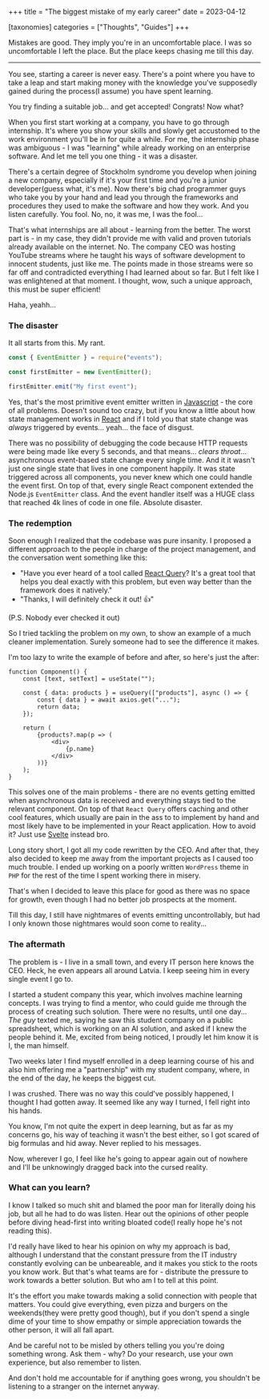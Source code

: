 +++
title = "The biggest mistake of my early career"
date = 2023-04-12

[taxonomies]
categories = ["Thoughts", "Guides"]
+++

Mistakes are good. They imply you're in an uncomfortable place. I was so uncomfortable I left the place. But the place keeps chasing me till this day.

<!-- more -->

---

You see, starting a career is never easy. There's a point where you have to take a leap and start making money with the knowledge you've supposedly gained during the process(I assume) you have spent learning.

You try finding a suitable job... and get accepted! Congrats! Now what?

When you first start working at a company, you have to go through internship. It's where you show your skills and slowly get accustomed to the work environment you'll be in for quite a while. For me, the internship phase was ambiguous - I was "learning" while already working on an enterprise software. And let me tell you one thing - it was a disaster.

There's a certain degree of Stockholm syndrome you develop when joining a new company, especially if it's your first time and you're a junior developer(guess what, it's me). Now there's big chad programmer guys who take you by your hand and lead you through the frameworks and procedures they used to make the software and how they work. And you listen carefully. You fool. No, no, it was me, I was the fool...

That's what internships are all about - learning from the better. The worst part is - in my case, they didn't provide me with valid and proven tutorials already available on the internet. No. The company CEO was hosting YouTube streams where he taught his ways of software development to innocent students, just like me. The points made in those streams were so far off and contradicted everything I had learned about so far. But I felt like I was enlightened at that moment. I thought, wow, such a unique approach, this must be super efficient!

Haha, yeahh...

### The disaster

It all starts from this. My rant.

```js
const { EventEmitter } = require("events");

const firstEmitter = new EventEmitter();

firstEmitter.emit("My first event");
```

Yes, that's the most primitive event emitter written in [Javascript](https://developer.mozilla.org/en-US/docs/Web/javascript) - the core of all problems.
Doesn't sound too crazy, but if you know a little about how state management works in [React](https://react.dev/) and if I told you that state change was _always_ triggered by events... yeah... the face of disgust.

There was no possibility of debugging the code because HTTP requests were being made like every 5 seconds, and that means... *clears throat*... asynchronous event-based state change every single time. And it it wasn't just one single state that lives in one component happily. It was state triggered across all components, you never knew which one could handle the event first. On top of that, every single React component extended the Node.js `EventEmitter` class. And the event handler itself was a HUGE class that reached 4k lines of code in one file. Absolute disaster.

### The redemption

Soon enough I realized that the codebase was pure insanity. I proposed a different approach to the people in charge of the project management, and the conversation went something like this:

- "Have you ever heard of a tool called [React Query](https://tanstack.com/query/latest)? It's a great tool that helps you deal exactly with this problem, but even way better than the framework does it natively."
- "Thanks, I will definitely check it out! 👍"

(P.S. Nobody ever checked it out)

So I tried tackling the problem on my own, to show an example of a much cleaner implementation. Surely someone had to see the difference it makes.

I'm too lazy to write the example of before and after, so here's just the after:

```tsx
function Component() {
    const [text, setText] = useState("");

    const { data: products } = useQuery(["products"], async () => {
        const { data } = await axios.get("...");
        return data;
    });

    return (
        {products?.map(p => (
            <div>
                {p.name}
            </div>
        ))}
    );
}
```

This solves one of the main problems - there are no events getting emitted when asynchronous data is received and everything stays tied to the relevant component. On top of that `React Query` offers caching and other cool features, which usually are pain in the ass to to implement by hand and most likely have to be implemented in your React application. How to avoid it? Just use [Svelte](https://svelte.dev/) instead bro.

Long story short, I got all my code rewritten by the CEO. And after that, they also decided to keep me away from the important projects as I caused too much trouble. I ended up working on a poorly written `WordPress` theme in `PHP` for the rest of the time I spent working there in misery.

That's when I decided to leave this place for good as there was no space for growth, even though I had no better job prospects at the moment.

Till this day, I still have nightmares of events emitting uncontrollably, but had I only known those nightmares would soon come to reality...

### The aftermath

The problem is - I live in a small town, and every IT person here knows the CEO. Heck, he even appears all around Latvia. I keep seeing him in every single event I go to.

I started a student company this year, which involves machine learning concepts. I was trying to find a mentor, who could guide me through the process of creating such solution. There were no results, until one day... *The guy* texted me, saying he saw this student company on a public spreadsheet, which is working on an AI solution, and asked if I knew the people behind it. Me, excited from being noticed, I proudly let him know it is I, the man himself.

Two weeks later I find myself enrolled in a deep learning course of his and also him offering me a "partnership" with my student company, where, in the end of the day, he keeps the biggest cut.

I was crushed. There was no way this could've possibly happened, I thought I had gotten away. It seemed like any way I turned, I fell right into his hands.

You know, I'm not quite the expert in deep learning, but as far as my concerns go, his way of teaching it wasn't the best either, so I got scared of big formulas and hid away. Never replied to his messages.

Now, wherever I go, I feel like he's going to appear again out of nowhere and I'll be unknowingly dragged back into the cursed reality.

### What can you learn?

I know I talked so much shit and blamed the poor man for literally doing his job, but all he had to do was listen. Hear out the opinions of other people before diving head-first into writing bloated code(I really hope he's not reading this).

I'd really have liked to hear his opinion on why my approach is bad, although I understand that the constant pressure from the IT industry constantly evolving can be unbeareable, and it makes you stick to the roots you know work. But that's what teams are for - distribute the pressure to work towards a better solution. But who am I to tell at this point.

It's the effort you make towards making a solid connection with people that matters. You could give everything, even pizza and burgers on the weekends(they were pretty good though), but if you don't spend a single dime of your time to show empathy or simple appreciation towards the other person, it will all fall apart.

And be careful not to be misled by others telling you you're doing something wrong. Ask them - why? Do your research, use your own experience, but also remember to listen.

And don't hold me accountable for if anything goes wrong, you shouldn't be listening to a stranger on the internet anyway.